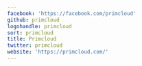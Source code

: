 ```yaml
---
facebook: 'https://facebook.com/primcloud'
github: primcloud
logohandle: primcloud
sort: primcloud
title: Primcloud
twitter: primcloud
website: 'https://primcloud.com/'
---
```

